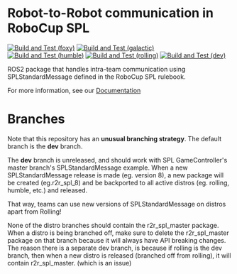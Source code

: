 # Robot-to-Robot communication in RoboCup SPL

[![Build and Test (foxy)](https://github.com/ros-sports/r2r_spl/actions/workflows/build_and_test_foxy.yaml/badge.svg?branch=foxy)](https://github.com/ros-sports/r2r_spl/actions/workflows/build_and_test_foxy.yaml?query=branch:foxy)
[![Build and Test (galactic)](https://github.com/ros-sports/r2r_spl/actions/workflows/build_and_test_galactic.yaml/badge.svg?branch=galactic)](https://github.com/ros-sports/r2r_spl/actions/workflows/build_and_test_galactic.yaml?query=branch:galactic)
[![Build and Test (humble)](https://github.com/ros-sports/r2r_spl/actions/workflows/build_and_test_humble.yaml/badge.svg?branch=humble)](https://github.com/ros-sports/r2r_spl/actions/workflows/build_and_test_humble.yaml?query=branch:humble)
[![Build and Test (rolling)](https://github.com/ros-sports/r2r_spl/actions/workflows/build_and_test_rolling.yaml/badge.svg?branch=rolling)](https://github.com/ros-sports/r2r_spl/actions/workflows/build_and_test_rolling.yaml?query=branch:rolling)
[![Build and Test (dev)](https://github.com/ros-sports/r2r_spl/actions/workflows/build_and_test_dev.yaml/badge.svg?branch=dev)](https://github.com/ros-sports/r2r_spl/actions/workflows/build_and_test_dev.yaml?query=branch:dev)

ROS2 package that handles intra-team communication using SPLStandardMessage defined in the RoboCup SPL rulebook.

For more information, see our [Documentation](https://robot2robot-spl.readthedocs.io/)


# Branches

Note that this repository has an **unusual branching strategy**.
The default branch is the **dev** branch.

The **dev** branch is unreleased, and should work with SPL GameController's master branch's SPLStandardMessage example.
When a new SPLStandardMessage release is made (eg. version 8), a new package will be created (eg.r2r_spl_8) and be backported to all active distros (eg. rolling, humble, etc.) and released.

That way, teams can use new versions of SPLStandardMessage on distros apart from Rolling!

None of the distro branches should contain the r2r_spl_master package.
When a distro is being branched off, make sure to delete the r2r_spl_master package on that branch because it will always have API breaking changes.
The reason there is a separate dev branch, is because if rolling is the dev branch, then when a new distro is released (branched off from rolling), it will contain r2r_spl_master. (which is an issue)
